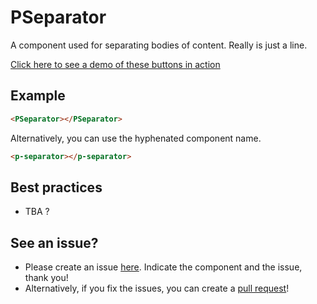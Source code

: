 # PSeparator

A component used for separating bodies of content. Really is just a line.

[Click here to see a demo of these buttons in action](https://chinanwu.github.io/pomelo-lib/vue/index.html#pseparator)

## Example
```html
<PSeparator></PSeparator>
```
Alternatively, you can use the hyphenated component name.
```html
<p-separator></p-separator>
```

## Best practices

- TBA ?

## See an issue?
- Please create an issue [here](https://github.com/chinanwu/pomelo-lib/issues). Indicate the component and the issue, thank you! 
- Alternatively, if you fix the issues, you can create a [pull request](https://github.com/chinanwu/pomelo-lib/pulls)! 
